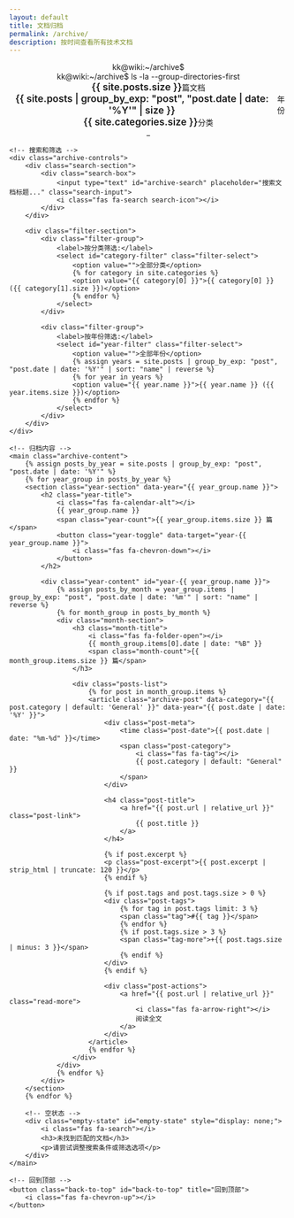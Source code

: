 ```yaml
---
layout: default
title: 文档归档
permalink: /archive/
description: 按时间查看所有技术文档
---
```


<div class="archive-page">
    <!-- 归档页头部 -->
    <header class="archive-header">
        <div class="archive-terminal">
            <div class="terminal-header">
                <div class="terminal-buttons">
                    <span class="btn-close"></span>
                    <span class="btn-minimize"></span>
                    <span class="btn-maximize"></span>
                </div>
                <div class="terminal-title">kk@wiki:~/archive$</div>
            </div>
            <div class="terminal-body">
                <div class="terminal-line">
                    <span class="prompt">kk@wiki:~/archive$</span>
                    <span class="command typed-text">ls -la --group-directories-first</span>
                </div>
                <div class="archive-stats">
                    <div class="stat-item">
                        <i class="fas fa-file-alt"></i>
                        <span class="stat-value">{{ site.posts.size }}</span>
                        <span class="stat-label">篇文档</span>
                    </div>
                    <div class="stat-item">
                        <i class="fas fa-calendar"></i>
                        <span class="stat-value">{{ site.posts | group_by_exp: "post", "post.date | date: '%Y'" | size }}</span>
                        <span class="stat-label">年份</span>
                    </div>
                    <div class="stat-item">
                        <i class="fas fa-folder"></i>
                        <span class="stat-value">{{ site.categories.size }}</span>
                        <span class="stat-label">分类</span>
                    </div>
                </div>
                <div class="cursor-blink">_</div>
            </div>
        </div>
    </header>

    <!-- 搜索和筛选 -->
    <div class="archive-controls">
        <div class="search-section">
            <div class="search-box">
                <input type="text" id="archive-search" placeholder="搜索文档标题..." class="search-input">
                <i class="fas fa-search search-icon"></i>
            </div>
        </div>

        <div class="filter-section">
            <div class="filter-group">
                <label>按分类筛选:</label>
                <select id="category-filter" class="filter-select">
                    <option value="">全部分类</option>
                    {% for category in site.categories %}
                    <option value="{{ category[0] }}">{{ category[0] }} ({{ category[1].size }})</option>
                    {% endfor %}
                </select>
            </div>

            <div class="filter-group">
                <label>按年份筛选:</label>
                <select id="year-filter" class="filter-select">
                    <option value="">全部年份</option>
                    {% assign years = site.posts | group_by_exp: "post", "post.date | date: '%Y'" | sort: "name" | reverse %}
                    {% for year in years %}
                    <option value="{{ year.name }}">{{ year.name }} ({{ year.items.size }})</option>
                    {% endfor %}
                </select>
            </div>
        </div>
    </div>

    <!-- 归档内容 -->
    <main class="archive-content">
        {% assign posts_by_year = site.posts | group_by_exp: "post", "post.date | date: '%Y'" %}
        {% for year_group in posts_by_year %}
        <section class="year-section" data-year="{{ year_group.name }}">
            <h2 class="year-title">
                <i class="fas fa-calendar-alt"></i>
                {{ year_group.name }}
                <span class="year-count">{{ year_group.items.size }} 篇</span>
                <button class="year-toggle" data-target="year-{{ year_group.name }}">
                    <i class="fas fa-chevron-down"></i>
                </button>
            </h2>

            <div class="year-content" id="year-{{ year_group.name }}">
                {% assign posts_by_month = year_group.items | group_by_exp: "post", "post.date | date: '%m'" | sort: "name" | reverse %}
                {% for month_group in posts_by_month %}
                <div class="month-section">
                    <h3 class="month-title">
                        <i class="fas fa-folder-open"></i>
                        {{ month_group.items[0].date | date: "%B" }}
                        <span class="month-count">{{ month_group.items.size }} 篇</span>
                    </h3>

                    <div class="posts-list">
                        {% for post in month_group.items %}
                        <article class="archive-post" data-category="{{ post.category | default: 'General' }}" data-year="{{ post.date | date: '%Y' }}">
                            <div class="post-meta">
                                <time class="post-date">{{ post.date | date: "%m-%d" }}</time>
                                <span class="post-category">
                                    <i class="fas fa-tag"></i>
                                    {{ post.category | default: "General" }}
                                </span>
                            </div>

                            <h4 class="post-title">
                                <a href="{{ post.url | relative_url }}" class="post-link">
                                    {{ post.title }}
                                </a>
                            </h4>

                            {% if post.excerpt %}
                            <p class="post-excerpt">{{ post.excerpt | strip_html | truncate: 120 }}</p>
                            {% endif %}

                            {% if post.tags and post.tags.size > 0 %}
                            <div class="post-tags">
                                {% for tag in post.tags limit: 3 %}
                                <span class="tag">#{{ tag }}</span>
                                {% endfor %}
                                {% if post.tags.size > 3 %}
                                <span class="tag-more">+{{ post.tags.size | minus: 3 }}</span>
                                {% endif %}
                            </div>
                            {% endif %}

                            <div class="post-actions">
                                <a href="{{ post.url | relative_url }}" class="read-more">
                                    <i class="fas fa-arrow-right"></i>
                                    阅读全文
                                </a>
                            </div>
                        </article>
                        {% endfor %}
                    </div>
                </div>
                {% endfor %}
            </div>
        </section>
        {% endfor %}

        <!-- 空状态 -->
        <div class="empty-state" id="empty-state" style="display: none;">
            <i class="fas fa-search"></i>
            <h3>未找到匹配的文档</h3>
            <p>请尝试调整搜索条件或筛选选项</p>
        </div>
    </main>

    <!-- 回到顶部 -->
    <button class="back-to-top" id="back-to-top" title="回到顶部">
        <i class="fas fa-chevron-up"></i>
    </button>
</div>

<!-- 归档页面样式 -->
<style>
.archive-page {
    max-width: 1200px;
    margin: 0 auto;
    padding: var(--spacing-xl) var(--spacing-lg);
}

/* 归档头部 */
.archive-header {
    margin-bottom: var(--spacing-xl);
}

.archive-terminal {
    background: var(--bg-card);
    border-radius: 8px;
    border: 1px solid var(--border-secondary);
    overflow: hidden;
    box-shadow: var(--shadow-md);
}

.archive-stats {
    display: flex;
    gap: var(--spacing-lg);
    margin: var(--spacing-md) 0;
    justify-content: center;
    flex-wrap: wrap;
}

.stat-item {
    display: flex;
    align-items: center;
    gap: var(--spacing-xs);
    color: var(--text-secondary);
    font-family: var(--font-mono);
    font-size: 0.875rem;
}

.stat-value {
    color: var(--accent-green);
    font-weight: 600;
    font-size: 1.1rem;
}

/* 控制区域 */
.archive-controls {
    background: var(--bg-card);
    border: 1px solid var(--border-secondary);
    border-radius: 8px;
    padding: var(--spacing-lg);
    margin-bottom: var(--spacing-xl);
    display: flex;
    gap: var(--spacing-lg);
    flex-wrap: wrap;
    align-items: end;
}

.search-section,
.filter-section {
    flex: 1;
    min-width: 250px;
}

.filter-section {
    display: flex;
    gap: var(--spacing-md);
    flex-wrap: wrap;
}

/* 搜索框样式 */
.search-box {
    position: relative;
    display: flex;
    align-items: center;
}

.search-input {
    width: 100%;
    background: var(--bg-secondary);
    border: 1px solid var(--border-secondary);
    color: var(--text-primary);
    padding: var(--spacing-sm) var(--spacing-md);
    padding-right: 2.5rem;
    border-radius: 6px;
    font-size: 0.9rem;
    transition: var(--transition-fast);
    font-family: var(--font-primary);
}

.search-input:focus {
    outline: none;
    border-color: var(--accent-green);
    box-shadow: 0 0 0 2px rgba(0, 255, 136, 0.2);
}

.search-input::placeholder {
    color: var(--text-muted);
}

.search-icon {
    position: absolute;
    right: var(--spacing-md);
    color: var(--text-muted);
    pointer-events: none;
}

.filter-group {
    display: flex;
    flex-direction: column;
    gap: var(--spacing-xs);
    min-width: 150px;
}

.filter-group label {
    color: var(--text-secondary);
    font-size: 0.875rem;
    font-weight: 500;
}

.filter-select {
    background: var(--bg-secondary);
    border: 1px solid var(--border-secondary);
    color: var(--text-primary);
    padding: var(--spacing-sm);
    border-radius: 4px;
    font-size: 0.875rem;
    transition: var(--transition-fast);
}

.filter-select:focus {
    outline: none;
    border-color: var(--accent-green);
    box-shadow: 0 0 0 2px rgba(0, 255, 136, 0.2);
}

/* 年份区域 */
.year-section {
    margin-bottom: var(--spacing-xl);
}

.year-title {
    display: flex;
    align-items: center;
    gap: var(--spacing-sm);
    font-size: 1.5rem;
    color: var(--text-primary);
    margin-bottom: var(--spacing-lg);
    padding: var(--spacing-md) 0;
    border-bottom: 2px solid var(--border-secondary);
    cursor: pointer;
    user-select: none;
}

.year-title:hover {
    color: var(--accent-green);
}

.year-count {
    margin-left: auto;
    background: var(--bg-tertiary);
    color: var(--text-muted);
    font-size: 0.8rem;
    padding: var(--spacing-xs) var(--spacing-sm);
    border-radius: 12px;
    font-family: var(--font-mono);
}

.year-toggle {
    background: none;
    border: none;
    color: var(--text-secondary);
    font-size: 1rem;
    cursor: pointer;
    transition: var(--transition-fast);
    padding: var(--spacing-xs);
    border-radius: 4px;
}

.year-toggle:hover {
    color: var(--accent-green);
    background: var(--bg-hover);
}

.year-toggle.collapsed i {
    transform: rotate(-90deg);
}

.year-content {
    transition: var(--transition-normal);
    overflow: hidden;
}

.year-content.collapsed {
    max-height: 0;
    margin: 0;
    padding: 0;
}

/* 月份区域 */
.month-section {
    margin-bottom: var(--spacing-lg);
}

.month-title {
    display: flex;
    align-items: center;
    gap: var(--spacing-sm);
    font-size: 1.2rem;
    color: var(--text-secondary);
    margin-bottom: var(--spacing-md);
    font-weight: 500;
}

.month-count {
    margin-left: auto;
    color: var(--text-muted);
    font-size: 0.8rem;
    font-family: var(--font-mono);
}

/* 文章列表 */
.posts-list {
    display: grid;
    gap: var(--spacing-md);
}

.archive-post {
    background: var(--bg-card);
    border: 1px solid var(--border-secondary);
    border-radius: 8px;
    padding: var(--spacing-lg);
    transition: var(--transition-normal);
    position: relative;
}

.archive-post:hover {
    border-color: var(--accent-green);
    transform: translateY(-2px);
    box-shadow: var(--shadow-md);
}

.archive-post .post-meta {
    display: flex;
    align-items: center;
    gap: var(--spacing-md);
    margin-bottom: var(--spacing-sm);
    font-size: 0.875rem;
}

.archive-post .post-date {
    color: var(--text-muted);
    font-family: var(--font-mono);
    background: var(--bg-secondary);
    padding: var(--spacing-xs) var(--spacing-sm);
    border-radius: 4px;
}

.archive-post .post-category {
    color: var(--accent-blue);
    display: flex;
    align-items: center;
    gap: var(--spacing-xs);
}

.archive-post .post-title {
    margin: var(--spacing-sm) 0;
    font-size: 1.1rem;
    line-height: 1.4;
}

.archive-post .post-link {
    color: var(--text-primary);
    text-decoration: none;
    transition: var(--transition-fast);
}

.archive-post .post-link:hover {
    color: var(--accent-green);
}

.archive-post .post-excerpt {
    color: var(--text-secondary);
    font-size: 0.9rem;
    line-height: 1.5;
    margin: var(--spacing-sm) 0;
}

.archive-post .post-tags {
    display: flex;
    gap: var(--spacing-xs);
    margin: var(--spacing-sm) 0;
    flex-wrap: wrap;
}

.archive-post .tag {
    background: var(--bg-tertiary);
    color: var(--text-muted);
    font-size: 0.75rem;
    padding: var(--spacing-xs) var(--spacing-sm);
    border-radius: 12px;
    font-family: var(--font-mono);
}

.archive-post .tag-more {
    background: var(--accent-green);
    color: var(--bg-primary);
    font-size: 0.75rem;
    padding: var(--spacing-xs) var(--spacing-sm);
    border-radius: 12px;
    font-family: var(--font-mono);
}

.archive-post .post-actions {
    margin-top: var(--spacing-md);
    display: flex;
    justify-content: flex-end;
}

.archive-post .read-more {
    display: inline-flex;
    align-items: center;
    gap: var(--spacing-xs);
    color: var(--accent-green);
    text-decoration: none;
    font-size: 0.875rem;
    font-weight: 500;
    transition: var(--transition-fast);
}

.archive-post .read-more:hover {
    color: var(--accent-blue);
    transform: translateX(4px);
}

/* 空状态 */
.empty-state {
    text-align: center;
    padding: var(--spacing-xl);
    color: var(--text-muted);
}

.empty-state i {
    font-size: 3rem;
    margin-bottom: var(--spacing-md);
    color: var(--text-secondary);
}

.empty-state h3 {
    color: var(--text-secondary);
    margin-bottom: var(--spacing-sm);
}

/* 回到顶部按钮 */
.back-to-top {
    position: fixed;
    bottom: 2rem;
    right: 2rem;
    background: var(--accent-green);
    color: var(--bg-primary);
    border: none;
    width: 50px;
    height: 50px;
    border-radius: 50%;
    cursor: pointer;
    opacity: 0;
    transform: translateY(20px);
    transition: var(--transition-normal);
    z-index: 1000;
    box-shadow: var(--shadow-lg);
}

.back-to-top.visible {
    opacity: 1;
    transform: translateY(0);
}

.back-to-top:hover {
    background: var(--accent-blue);
    transform: translateY(-2px);
}

/* 亮色主题适配 */
html.light .archive-terminal {
    background: var(--bg-card);
    border: 1px solid var(--border-primary);
}

html.light .archive-post {
    background: var(--bg-card);
    border: 1px solid var(--border-primary);
    box-shadow: var(--shadow-sm);
}

html.light .archive-post:hover {
    box-shadow: var(--shadow-md);
}

html.light .search-input {
    background: var(--bg-primary);
    border: 1px solid var(--border-primary);
}

html.light .filter-select {
    background: var(--bg-primary);
    border: 1px solid var(--border-primary);
}

/* 响应式设计 */
@media (max-width: 768px) {
    .archive-page {
        padding: var(--spacing-lg) var(--spacing-md);
    }

    .archive-controls {
        flex-direction: column;
        gap: var(--spacing-md);
    }

    .filter-section {
        flex-direction: column;
        gap: var(--spacing-sm);
    }

    .archive-stats {
        gap: var(--spacing-md);
    }

    .stat-item {
        font-size: 0.8rem;
    }

    .year-title {
        font-size: 1.3rem;
        flex-wrap: wrap;
    }

    .month-title {
        font-size: 1.1rem;
        flex-wrap: wrap;
    }

    .archive-post {
        padding: var(--spacing-md);
    }
}

@media (max-width: 480px) {
    .archive-post .post-meta {
        flex-direction: column;
        align-items: flex-start;
        gap: var(--spacing-xs);
    }

    .archive-stats {
        flex-direction: column;
        gap: var(--spacing-sm);
    }

    .back-to-top {
        width: 45px;
        height: 45px;
        bottom: 1rem;
        right: 1rem;
    }
}
</style>

<!-- 归档页面脚本 -->
<script>
document.addEventListener('DOMContentLoaded', function() {
    initArchivePage();
});

function initArchivePage() {
    // 初始化搜索功能
    setupArchiveSearch();

    // 初始化筛选功能
    setupArchiveFilters();

    // 初始化年份折叠
    setupYearToggle();

    // 初始化回到顶部
    setupBackToTop();

    // 统计信息
    updateArchiveStats();
}

function setupArchiveSearch() {
    const searchInput = document.getElementById('archive-search');
    if (!searchInput) return;

    searchInput.addEventListener('input', function() {
        const query = this.value.toLowerCase().trim();
        filterPosts();
    });
}

function setupArchiveFilters() {
    const categoryFilter = document.getElementById('category-filter');
    const yearFilter = document.getElementById('year-filter');

    [categoryFilter, yearFilter].forEach(filter => {
        if (filter) {
            filter.addEventListener('change', filterPosts);
        }
    });
}

function filterPosts() {
    const searchQuery = document.getElementById('archive-search').value.toLowerCase().trim();
    const categoryFilter = document.getElementById('category-filter').value;
    const yearFilter = document.getElementById('year-filter').value;

    const posts = document.querySelectorAll('.archive-post');
    const yearSections = document.querySelectorAll('.year-section');
    const monthSections = document.querySelectorAll('.month-section');

    let visibleCount = 0;

    posts.forEach(post => {
        const title = post.querySelector('.post-title').textContent.toLowerCase();
        const excerpt = post.querySelector('.post-excerpt')?.textContent.toLowerCase() || '';
        const category = post.getAttribute('data-category');
        const year = post.getAttribute('data-year');

        const matchesSearch = !searchQuery || title.includes(searchQuery) || excerpt.includes(searchQuery);
        const matchesCategory = !categoryFilter || category === categoryFilter;
        const matchesYear = !yearFilter || year === yearFilter;

        const isVisible = matchesSearch && matchesCategory && matchesYear;

        post.style.display = isVisible ? 'block' : 'none';
        if (isVisible) visibleCount++;
    });

    // 隐藏空的月份和年份区域
    monthSections.forEach(month => {
        const visiblePosts = month.querySelectorAll('.archive-post[style*="block"], .archive-post:not([style*="none"])');
        month.style.display = visiblePosts.length > 0 ? 'block' : 'none';
    });

    yearSections.forEach(year => {
        const visibleMonths = year.querySelectorAll('.month-section[style*="block"], .month-section:not([style*="none"])');
        year.style.display = visibleMonths.length > 0 ? 'block' : 'none';
    });

    // 显示空状态
    const emptyState = document.getElementById('empty-state');
    if (emptyState) {
        emptyState.style.display = visibleCount === 0 ? 'block' : 'none';
    }
}

function setupYearToggle() {
    const yearTitles = document.querySelectorAll('.year-title');

    yearTitles.forEach(title => {
        title.addEventListener('click', function() {
            const toggle = this.querySelector('.year-toggle');
            const targetId = toggle.getAttribute('data-target');
            const content = document.getElementById(targetId);

            if (content) {
                const isCollapsed = content.classList.contains('collapsed');

                if (isCollapsed) {
                    content.classList.remove('collapsed');
                    toggle.classList.remove('collapsed');
                } else {
                    content.classList.add('collapsed');
                    toggle.classList.add('collapsed');
                }
            }
        });
    });
}

function setupBackToTop() {
    const backToTopBtn = document.getElementById('back-to-top');
    if (!backToTopBtn) return;

    window.addEventListener('scroll', function() {
        if (window.pageYOffset > 300) {
            backToTopBtn.classList.add('visible');
        } else {
            backToTopBtn.classList.remove('visible');
        }
    });

    backToTopBtn.addEventListener('click', function() {
        window.scrollTo({
            top: 0,
            behavior: 'smooth'
        });
    });
}

function updateArchiveStats() {
    // 这里可以添加动态统计更新逻辑
    console.log('Archive page loaded successfully');
}
</script>